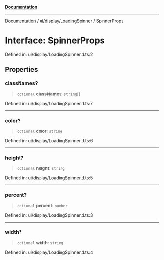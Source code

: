 [**Documentation**](../../../../index.md)

***

[Documentation](../../../../index.md) / [ui/display/LoadingSpinner](../index.md) / SpinnerProps

# Interface: SpinnerProps

Defined in: ui/display/LoadingSpinner.d.ts:2

## Properties

### classNames?

> `optional` **classNames**: `string`[]

Defined in: ui/display/LoadingSpinner.d.ts:7

***

### color?

> `optional` **color**: `string`

Defined in: ui/display/LoadingSpinner.d.ts:6

***

### height?

> `optional` **height**: `string`

Defined in: ui/display/LoadingSpinner.d.ts:5

***

### percent?

> `optional` **percent**: `number`

Defined in: ui/display/LoadingSpinner.d.ts:3

***

### width?

> `optional` **width**: `string`

Defined in: ui/display/LoadingSpinner.d.ts:4

